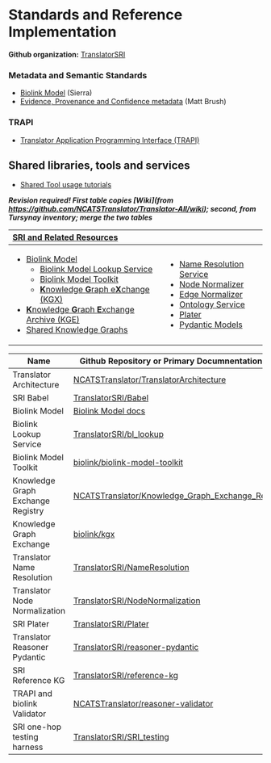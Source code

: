 # Standards and Reference Implementation

**Github organization:** [TranslatorSRI](https://github.com/TranslatorSRI)

### Metadata and Semantic Standards

* [Biolink Model](https://biolink.github.io/biolink-model/) (Sierra)
* [Evidence, Provenance and Confidence metadata](epc.md) (Matt Brush)


### TRAPI

* [Translator Application Programming Interface (TRAPI)](trapi.md)

## Shared libraries, tools and services

* [Shared Tool usage tutorials](../guide-for-developers/tutorials/index.md)

_**Revision required! First table copies [Wiki](from https://github.com/NCATSTranslator/Translator-All/wiki); second, from Tursynay inventory; merge the two tables**_

|**[SRI and Related Resources](https://github.com/NCATSTranslator/Translator-All/wiki/Standards-and-Reference-Implementation-(SRI))**||
|:---|:---|
|<ul><li>[Biolink Model](https://biolink.github.io/biolink-model/docs/)<ul><li>[Biolink Model Lookup Service](https://github.com/NCATSTranslator/Translator-All/wiki/Biolink-Lookup-Service)</li><li>[Biolink Model Toolkit](https://github.com/NCATSTranslator/Translator-All/wiki/Biolink-Model-Toolkit)</li><li>[**K**nowledge **G**raph e**X**change (KGX)](https://github.com/NCATSTranslator/Translator-All/wiki/KGX)</li></ul></li><li>[**K**nowledge **G**raph **E**xchange Archive (KGE)](https://github.com/NCATSTranslator/Translator-All/wiki/KGE-Registry-Archive)</li><li>[Shared Knowledge Graphs](https://github.com/NCATSTranslator/Translator-All/wiki/SRI-Shared-Knowledge-Graphs)</li></ul>|<ul><li>[Name Resolution Service](https://github.com/NCATSTranslator/Translator-All/wiki/Name-Resolution-Service)</li><li>[Node Normalizer](https://github.com/NCATSTranslator/Translator-All/wiki/Node-Normalizer)</li><li>[Edge Normalizer](https://github.com/NCATSTranslator/Translator-All/wiki/Edge-Normalizer)</li><li>[Ontology Service](https://github.com/NCATSTranslator/Translator-All/wiki/SRI-Ontology-Service)</li><li>[Plater](https://github.com/NCATSTranslator/Translator-All/wiki/Plater)</li><li>[Pydantic Models](https://github.com/NCATSTranslator/Translator-All/wiki/Pydantic-Models)</li></ul>|


| Name | Github Repository or Primary Documnentation Link                                                                          |
| ---- |---------------------------------------------------------------------------------------------------------------------------|
| Translator Architecture | [NCATSTranslator/TranslatorArchitecture](https://github.com/NCATSTranslator/TranslatorArchitecture)                       |
| SRI Babel	| [TranslatorSRI/Babel](https://github.com/TranslatorSRI/Babel)                                                             |
| Biolink Model | [Biolink Model docs](https://biolink.github.io/biolink-model/)                                                            |
| Biolink Lookup Service | [TranslatorSRI/bl_lookup](https://github.com/TranslatorSRI/bl_lookup)                                                     |
| Biolink Model Toolkit | [biolink/biolink-model-toolkit](https://github.com/biolink/biolink-model-toolkit)                                         |
| Knowledge Graph Exchange Registry | [NCATSTranslator/Knowledge_Graph_Exchange_Registry](https://github.com/NCATSTranslator/Knowledge_Graph_Exchange_Registry) |
| Knowledge Graph Exchange | [biolink/kgx](https://github.com/biolink/kgx)                                                   |
| Translator Name Resolution | [TranslatorSRI/NameResolution](https://github.com/TranslatorSRI/NameResolution)                                           |
| Translator Node Normalization | [TranslatorSRI/NodeNormalization](https://github.com/TranslatorSRI/NodeNormalization)                                     |
| SRI Plater | [TranslatorSRI/Plater](https://github.com/TranslatorSRI/Plater)                                                                               |
| Translator Reasoner Pydantic | [TranslatorSRI/reasoner-pydantic](https://github.com/TranslatorSRI/reasoner-pydantic)                             |
| SRI Reference KG | [TranslatorSRI/reference-kg](https://github.com/TranslatorSRI/reference-kg)                             |
| TRAPI and biolink Validator | [NCATSTranslator/reasoner-validator](https://github.com/NCATSTranslator/reasoner-validator)                  |
| SRI one-hop testing harness | [TranslatorSRI/SRI_testing](https://github.com/TranslatorSRI/SRI_testing)                         |
